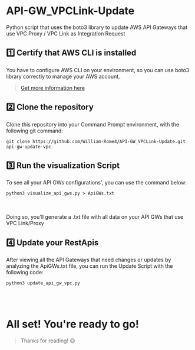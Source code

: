 # API-GW_VPCLink-Update
Python script that uses the boto3 library to update AWS API Gateways that use VPC Proxy / VPC Link as Integration Request

## :one: Certify that AWS CLI is installed
You have to configure AWS CLI on your environment, so you can use boto3 library correctly to manage your AWS account. 
> <a href="https://docs.aws.amazon.com/cli/latest/userguide/getting-started-install.html">Get more information here</a>

## :two: Clone the repository 
Clone this repository into your Command Prompt environment, with the following git command: <br>
```shell
git clone https://github.com/William-Rome4/API-GW_VPCLink-Update.git api-gw-update-vpc
```

## :three: Run the visualization Script
To see all your API GWs configurations', you can use the command below:
```shell
python3 visualize_api_gws.py > ApiGWs.txt
```
<br><br>
Doing so, you'll generate a .txt file with all data on your API GWs that use VPC Link/Proxy

## :four: Update your RestApis
After viewing all the API Gateways that need changes or updates by analyzing the ApiGWs.txt file, you can run the Update Script with the following code:
```shell
python3 update_api_gw_vpc.py
```
<br><br>

# All set! You're ready to go!
> Thanks for reading! :wink:
